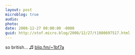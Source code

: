 ```yaml
---
layout: post
microblog: true
audio: 
photo: 
date: 2008-12-27 00:00:00 -0000
guid: http://xtof.micro.blog/2008/12/27/t1080697517.html
---
```

so british... ♫ [blip.fm/~1bf7a](http://blip.fm/~1bf7a)
